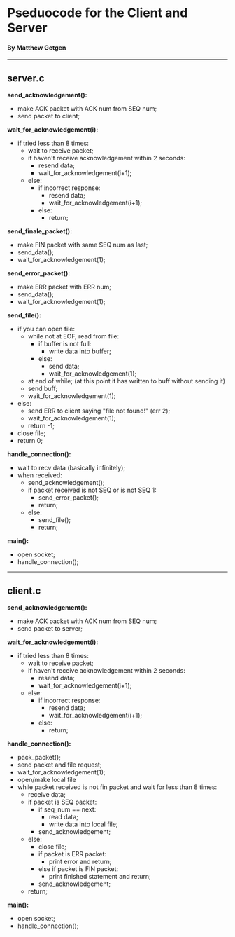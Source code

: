 
# Pseduocode for the Client and Server

#### By Matthew Getgen

---
## server.c

**send_acknowledgement():**
- make ACK packet with ACK num from SEQ num;
- send packet to client;

**wait_for_acknowledgement(i):**
- if tried less than 8 times:
    - wait to receive packet;
    - if haven't receive acknowledgement within 2 seconds:
        - resend data;
        - wait_for_acknowledgement(i+1);
    - else:
        - if incorrect response:
            - resend data;
            - wait_for_acknowledgement(i+1);
        - else:
            - return;

**send_finale_packet():**
- make FIN packet with same SEQ num as last;
- send_data();
- wait_for_acknowledgement(1);

**send_error_packet():**
- make ERR packet with ERR num;
- send_data();
- wait_for_acknowledgement(1);

**send_file():**
- if you can open file:
    - while not at EOF, read from file:
        - if buffer is not full:
            - write data into buffer;
        - else:
            - send data;
            - wait_for_acknowledgement(1);
    - at end of while; (at this point it has written to buff without sending it)
    - send buff;
    - wait_for_acknowledgement(1);
- else:
    - send ERR to client saying "file not found!" (err 2);
    - wait_for_acknowledgement(1);
    - return -1;
- close file;
- return 0;

**handle_connection():**
- wait to recv data (basically infinitely);
- when received:
    - send_acknowledgement();
    - if packet received is not SEQ or is not SEQ 1:
        - send_error_packet();
        - return;
    - else:
        - send_file();
        - return;

**main():**
- open socket;
- handle_connection();

---
## client.c

**send_acknowledgement():**
- make ACK packet with ACK num from SEQ num;
- send packet to server;

**wait_for_acknowledgement(i):**
- if tried less than 8 times:
    - wait to receive packet;
    - if haven't receive acknowledgement within 2 seconds:
        - resend data;
        - wait_for_acknowledgement(i+1);
    - else:
        - if incorrect response:
            - resend data;
            - wait_for_acknowledgement(i+1);
        - else:
            - return;

**handle_connection():**
- pack_packet();
- send packet and file request;
- wait_for_acknowledgement(1);
- open/make local file
- while packet received is not fin packet and wait for less than 8 times:
    - receive data;
    - if packet is SEQ packet:
        - if seq_num == next:
            - read data;
            - write data into local file;
        - send_acknowledgement;
    - else:
        - close file;
        - if packet is ERR packet:
            - print error and return;
        - else if packet is FIN packet:
            - print finished statement and return;
        - send_acknowledgement;
    - return;

**main():**
- open socket;
- handle_connection();

